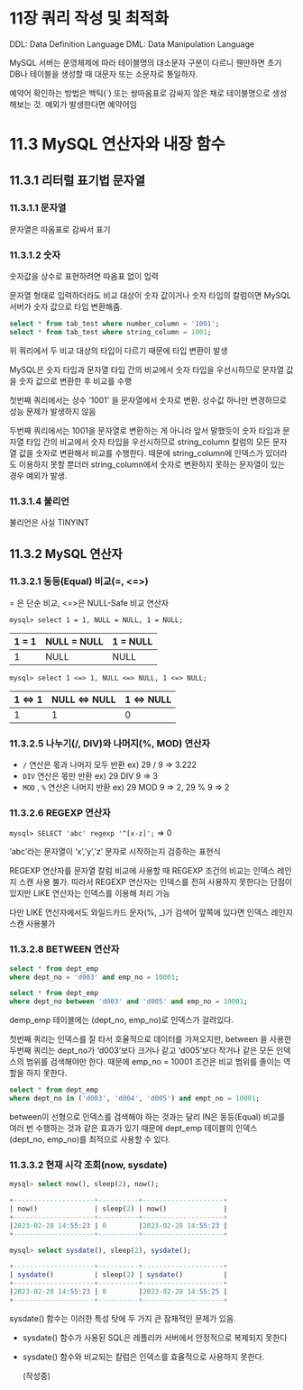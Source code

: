 # 11장 쿼리 작성 및 최적화

DDL: Data Definition Language
DML: Data Manipulation Language

MySQL 서버는 운영체제에 따라 테이블명의 대소문자 구분이 다르니 웬만하면 초기 DB나 테이블을 생성할 때 대문자 또는 소문자로 통일하자.

예약어 확인하는 방법은 백틱(`) 또는 쌍따옴표로 감싸지 않은 채로 테이블명으로 생성해보는 것. 예외가 발생한다면 예약어임 

# 11.3 MySQL 연산자와 내장 함수

## 11.3.1 리터럴 표기법 문자열

### 11.3.1.1 문자열

문자열은 따옴표로 감싸서 표기

### 11.3.1.2 숫자

숫자값을 상수로 표현하려면 따옴표 없이 입력

문자열 형태로 입력하더라도 비교 대상이 숫자 값이거나 숫자 타입의 칼럼이면 MySQL 서버가 숫자 값으로 타입 변환해줌. 

```sql
select * from tab_test where number_column = '1001';
select * from tab_test where string_column = 1001;
```

위 쿼리에서 두 비교 대상의 타입이 다르기 때문에 타입 변환이 발생

MySQL은 숫자 타입과 문자열 타입 간의 비교에서 숫자 타입을 우선시하므로 문자열 값을 숫자 값으로 변환한 후 비교를 수행

첫번째 쿼리에서는 상수 ‘1001’ 을 문자열에서 숫자로 변환. 상수값 하나만 변경하므로 성능 문제가 발생하지 않음

두번째 쿼리에서는 1001을 문자열로 변환하는 게 아니라 앞서 말했듯이 숫자 타입과 문자열 타입 간의 비교에서 숫자 타입을 우선시하므로 string_column 칼럼의 모든 문자열 값을 숫자로 변환해서 비교를 수행한다. 때문에 string_column에 인덱스가 있더라도 이용하지 못할 뿐더러 string_column에서 숫자로 변환하지 못하는 문자열이 있는 경우 예외가 발생.

### 11.3.1.4 불리언

불리언은 사실 TINYINT

## 11.3.2 MySQL 연산자

### 11.3.2.1 동등(Equal) 비교(=, <=>)

= 은 단순 비교, <=>은 NULL-Safe 비교 연산자

`mysql> select 1 = 1, NULL = NULL, 1 = NULL;` 

| 1 = 1 | NULL = NULL | 1 = NULL |
| --- | --- | --- |
| 1 | NULL | NULL |

`mysql> select 1 <=> 1, NULL <=> NULL, 1 <=> NULL;`

| 1 <=> 1 | NULL <=> NULL  | 1 <=> NULL |
| --- | --- | --- |
| 1 | 1 | 0 |

### 11.3.2.5 나누기(/, DIV)와 나머지(%, MOD) 연산자

- `/` 연산은 몫과 나머지 모두 반환 ex) 29 / 9 ⇒ 3.222
- `DIV` 연산은 몫만 반환 ex) 29 DIV 9 ⇒ 3
- `MOD` , `%` 연산은 나머지 반환 ex) 29 MOD 9 ⇒ 2, 29 % 9 ⇒ 2

### 11.3.2.6 REGEXP 연산자

`mysql> SELECT 'abc' regexp '^[x-z]';`  ⇒ 0

‘abc’라는 문자열이 ‘x’,’y’,’z’ 문자로 시작하는지 검증하는 표현식

REGEXP 연산자를 문자열 칼럼 비교에 사용할 때 REGEXP 조건의 비교는 인덱스 레인지 스캔 사용 불가. 따라서 REGEXP 연산자는 인덱스를 전혀 사용하지 못한다는 단점이 있지만 LIKE 연산자는 인덱스를 이용해 처리 가능

다만 LIKE 연산자에서도 와일드카드 문자(%, _)가 검색어 앞쪽에 있다면 인덱스 레인지 스캔 사용불가

### 11.3.2.8 BETWEEN 연산자

```sql
select * from dept_emp
where dept_no = 'd003' and emp_no = 10001;

select * from dept_emp
where dept_no between 'd003' and 'd005' and emp_no = 10001;
```

demp_emp 테이블에는 (dept_no, emp_no)로 인덱스가 걸려있다. 

첫번째 쿼리는 인덱스를 잘 타서 호율적으로 데이터를 가져오지만, between 을 사용한 두번째 쿼리는 dept_no가 ‘d003’보다 크거나 같고 ‘d005’보다 작거나 같은 모든 인덱스의 범위를 검색해야만 한다. 때문에 emp_no = 10001 조건은 비교 범위를 졸이는 역할을 하지 못한다. 

```sql
select * from dept_emp
where dept_no in ('d003', 'd004', 'd005') and empt_no = 10001;
```

between이 선형으로 인덱스를 검색해야 하는 것과는 달리 IN은 동등(Equal) 비교를 여러 번 수행하는 것과 같은 효과가 있기 때문에 dept_emp 테이블의 인덱스 (dept_no, emp_no)를 최적으로 사용할 수 있다.

### 11.3.3.2 현재 시각 조회(now, sysdate)

```sql
mysql> select now(), sleep(2), now();

+--------------------+----------+--------------------+
| now()              | sleep(2) | now()              |
+--------------------+----------+--------------------+
|2023-02-28 14:55:23 | 0        |2023-02-28 14:55:23 |
+--------------------+----------+--------------------+

mysql> select sysdate(), sleep(2), sysdate();

+--------------------+----------+--------------------+
| sysdate()          | sleep(2) | sysdate()          |
+--------------------+----------+--------------------+
|2023-02-28 14:55:23 | 0        |2023-02-28 14:55:25 |
+--------------------+----------+--------------------+

```

sysdate() 함수는 이러한 특성 탓에 두 가지 큰 잠재적인 문제가 있음.

- sysdate() 함수가 사용된 SQL은 레플리카 서버에서 안정적으로 복제되지 못한다
- sysdate() 함수와 비교되는 칼럼은 인덱스를 효율적으로 사용하지 못한다.

  (작성중)
